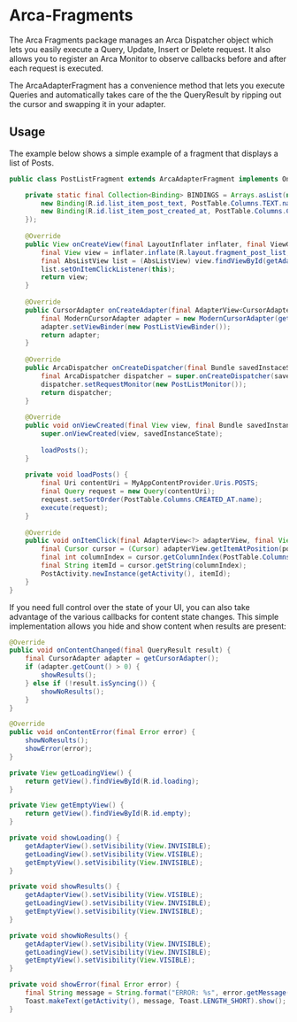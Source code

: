 # Arca-Fragments

The Arca Fragments package manages an Arca Dispatcher object which lets you easily execute a Query, Update, Insert or Delete request. It also allows you to register an Arca Monitor to observe callbacks before and after each request is executed.

The ArcaAdapterFragment has a convenience method that lets you execute Queries and automatically takes care of the the QueryResult by ripping out the cursor and swapping it in your adapter.

## Usage

The example below shows a simple example of a fragment that displays a list of Posts.

```java
public class PostListFragment extends ArcaAdapterFragment implements OnItemClickListener {

	private static final Collection<Binding> BINDINGS = Arrays.asList(new Binding[] { 
		new Binding(R.id.list_item_post_text, PostTable.Columns.TEXT.name),
		new Binding(R.id.list_item_post_created_at, PostTable.Columns.CREATED_AT.name),
	});
	
	@Override
	public View onCreateView(final LayoutInflater inflater, final ViewGroup container, final Bundle savedInstanceState) {
		final View view = inflater.inflate(R.layout.fragment_post_list, container, false);
		final AbsListView list = (AbsListView) view.findViewById(getAdapterViewId());
		list.setOnItemClickListener(this);
		return view;
	}
	
	@Override
	public CursorAdapter onCreateAdapter(final AdapterView<CursorAdapter> adapterView, final Bundle savedInstanceState) {
		final ModernCursorAdapter adapter = new ModernCursorAdapter(getActivity(), R.layout.list_item_post, BINDINGS);
		adapter.setViewBinder(new PostListViewBinder());
		return adapter;
	}
	
	@Override
	public ArcaDispatcher onCreateDispatcher(final Bundle savedInstaceState) {
		final ArcaDispatcher dispatcher = super.onCreateDispatcher(savedInstaceState);
		dispatcher.setRequestMonitor(new PostListMonitor());
		return dispatcher;
	}
	
	@Override
	public void onViewCreated(final View view, final Bundle savedInstanceState) {
		super.onViewCreated(view, savedInstanceState);
		
		loadPosts();
	}
	
	private void loadPosts() {
		final Uri contentUri = MyAppContentProvider.Uris.POSTS;
		final Query request = new Query(contentUri);
		request.setSortOrder(PostTable.Columns.CREATED_AT.name);
		execute(request);
	}
	
	@Override
	public void onItemClick(final AdapterView<?> adapterView, final View view, final int position, final long id) {
		final Cursor cursor = (Cursor) adapterView.getItemAtPosition(position);
		final int columnIndex = cursor.getColumnIndex(PostTable.Columns.ID.name);
		final String itemId = cursor.getString(columnIndex);
		PostActivity.newInstance(getActivity(), itemId);
	}
}
```

If you need full control over the state of your UI, you can also take advantage of the various callbacks for content state changes. This simple implementation allows you hide and show content when results are present:

```java
@Override
public void onContentChanged(final QueryResult result) {
	final CursorAdapter adapter = getCursorAdapter();
	if (adapter.getCount() > 0) {
		showResults();
	} else if (!result.isSyncing()) {
		showNoResults();
	}
}

@Override
public void onContentError(final Error error) {
	showNoResults();
	showError(error);
}

private View getLoadingView() {
	return getView().findViewById(R.id.loading);
}

private View getEmptyView() {
	return getView().findViewById(R.id.empty);
}

private void showLoading() {
	getAdapterView().setVisibility(View.INVISIBLE);
	getLoadingView().setVisibility(View.VISIBLE);
	getEmptyView().setVisibility(View.INVISIBLE);
}

private void showResults() {
	getAdapterView().setVisibility(View.VISIBLE);
	getLoadingView().setVisibility(View.INVISIBLE);
	getEmptyView().setVisibility(View.INVISIBLE);
}

private void showNoResults() {
	getAdapterView().setVisibility(View.INVISIBLE);
	getLoadingView().setVisibility(View.INVISIBLE);
	getEmptyView().setVisibility(View.VISIBLE);
}

private void showError(final Error error) {
	final String message = String.format("ERROR: %s", error.getMessage());
	Toast.makeText(getActivity(), message, Toast.LENGTH_SHORT).show();
}
```
